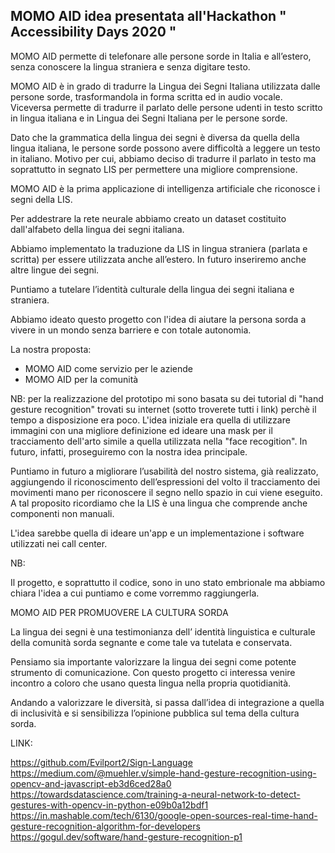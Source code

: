 MOMO AID     idea presentata all'Hackathon " Accessibility Days 2020 " 
--------


MOMO AID permette di telefonare alle persone sorde in Italia e all’estero, senza conoscere la lingua straniera e senza digitare testo.

MOMO AID  è in grado di tradurre la Lingua dei Segni Italiana utilizzata dalle persone sorde, trasformandola in forma scritta ed in audio vocale. Viceversa permette di tradurre il parlato delle persone udenti in testo scritto in lingua italiana e in Lingua dei Segni Italiana per le persone sorde.

Dato che la grammatica della lingua dei segni è diversa da quella della lingua italiana, le persone sorde possono avere difficoltà a leggere un testo in italiano. Motivo per cui, abbiamo deciso di tradurre il parlato in testo ma soprattutto in segnato LIS per permettere una migliore comprensione.

MOMO AID è la prima applicazione di intelligenza artificiale che riconosce i segni della LIS.

Per addestrare la rete neurale abbiamo creato un dataset costituito dall'alfabeto della lingua dei segni italiana.

Abbiamo implementato  la traduzione da LIS in lingua straniera (parlata e scritta) per essere utilizzata anche all’estero.
In futuro inseriremo anche altre lingue dei segni.

Puntiamo a tutelare l’identità culturale della lingua dei segni italiana e straniera.

Abbiamo ideato questo progetto con l'idea di aiutare la persona sorda a vivere in un mondo senza barriere e con totale autonomia.

La nostra proposta:
* MOMO AID come servizio per le aziende
* MOMO AID per la comunità

NB: per la realizzazione del prototipo mi sono basata su dei tutorial di "hand gesture recognition" trovati su internet (sotto troverete tutti i link) perchè il tempo a disposizione era poco. L'idea iniziale era quella di utilizzare immagini con una migliore definizione ed ideare una mask per il tracciamento dell'arto simile a quella utilizzata nella "face recogition". In futuro, infatti, proseguiremo con la nostra idea principale.

Puntiamo in futuro a migliorare l’usabilità del nostro sistema, già  realizzato, aggiungendo il  riconoscimento dell’espressioni del volto il  tracciamento dei movimenti mano per riconoscere il segno nello spazio in cui viene eseguito.
A tal proposito ricordiamo che la LIS è una lingua che comprende anche componenti non manuali.

L'idea sarebbe quella di ideare un'app e un implementazione i software utilizzati nei call center.


NB: 

Il progetto, e soprattutto il codice, sono in uno stato embrionale ma abbiamo chiara l'idea a cui puntiamo e come vorremmo raggiungerla.



MOMO AID PER PROMUOVERE LA CULTURA SORDA 

La lingua dei segni è una testimonianza dell’ identità linguistica e culturale della comunità sorda segnante e come tale va tutelata e conservata.

Pensiamo sia importante valorizzare la lingua dei segni come potente strumento di comunicazione. 
Con questo progetto ci interessa venire incontro a coloro che usano questa  lingua nella propria quotidianità. 

Andando a valorizzare le diversità, si passa dall’idea di integrazione a quella di inclusività e si sensibilizza l’opinione pubblica sul tema della cultura sorda.




LINK:

https://github.com/Evilport2/Sign-Language
https://medium.com/@muehler.v/simple-hand-gesture-recognition-using-opencv-and-javascript-eb3d6ced28a0
https://towardsdatascience.com/training-a-neural-network-to-detect-gestures-with-opencv-in-python-e09b0a12bdf1
https://in.mashable.com/tech/6130/google-open-sources-real-time-hand-gesture-recognition-algorithm-for-developers
https://gogul.dev/software/hand-gesture-recognition-p1


